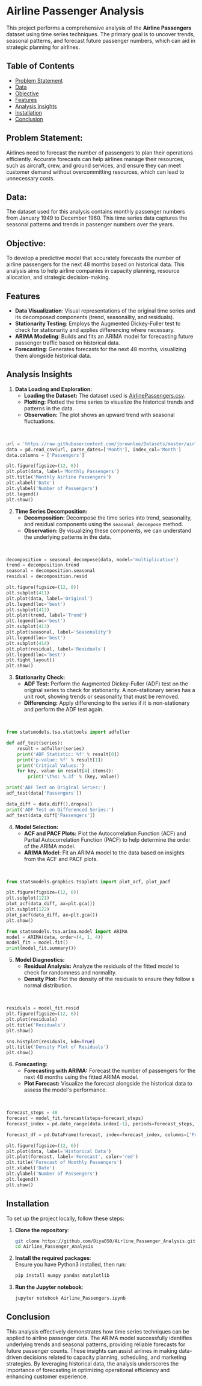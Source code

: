 # Airline Passenger Analysis

This project performs a comprehensive analysis of the **Airline Passengers** dataset using time series techniques. The primary goal is to uncover trends, seasonal patterns, and forecast future passenger numbers, which can aid in strategic planning for airlines.

## Table of Contents

- [Problem Statement](#problem-statement)
- [Data](#data)
- [Objective](#objective)
- [Features](#features)
- [Analysis Insights](#analysis-insights)
- [Installation](#installation)
- [Conclusion](#conclusion)

## Problem Statement:

Airlines need to forecast the number of passengers to plan their operations efficiently. Accurate forecasts can help airlines manage their resources, such as aircraft, crew, and ground services, and ensure they can meet customer demand without overcommitting resources, which can lead to unnecessary costs.

## Data:

The dataset used for this analysis contains monthly passenger numbers from January 1949 to December 1960. This time series data captures the seasonal patterns and trends in passenger numbers over the years.

## Objective:

To develop a predictive model that accurately forecasts the number of airline passengers for the next 48 months based on historical data. This analysis aims to help airline companies in capacity planning, resource allocation, and strategic decision-making.


## Features

- **Data Visualization**: Visual representations of the original time series and its decomposed components (trend, seasonality, and residuals).
- **Stationarity Testing**: Employs the Augmented Dickey-Fuller test to check for stationarity and applies differencing where necessary.
- **ARIMA Modeling**: Builds and fits an ARIMA model for forecasting future passenger traffic based on historical data.
- **Forecasting**: Generates forecasts for the next 48 months, visualizing them alongside historical data.

## Analysis Insights

1. **Data Loading and Exploration:**
   - **Loading the Dataset:** The dataset used is [AirlinePassengers.csv](AirlinePassengers.csv).
   - **Plotting:** Plotted the time series to visualize the historical trends and patterns in the data.
   - **Observation:** The plot shows an upward trend with seasonal fluctuations.
<br>

   ```python
   url = 'https://raw.githubusercontent.com/jbrownlee/Datasets/master/airline-passengers.csv'
   data = pd.read_csv(url, parse_dates=['Month'], index_col='Month')
   data.columns = ['Passengers']
   
   plt.figure(figsize=(12, 6))
   plt.plot(data, label='Monthly Passengers')
   plt.title('Monthly Airline Passengers')
   plt.xlabel('Date')
   plt.ylabel('Number of Passengers')
   plt.legend()
   plt.show()
   ```

2. **Time Series Decomposition:**
   - **Decomposition:** Decompose the time series into trend, seasonality, and residual components using the `seasonal_decompose` method.
   - **Observation:** By visualizing these components, we can understand the underlying patterns in the data.
<br>

   ```python
   decomposition = seasonal_decompose(data, model='multiplicative')
   trend = decomposition.trend
   seasonal = decomposition.seasonal
   residual = decomposition.resid

   plt.figure(figsize=(12, 8))
   plt.subplot(411)
   plt.plot(data, label='Original')
   plt.legend(loc='best')
   plt.subplot(412)
   plt.plot(trend, label='Trend')
   plt.legend(loc='best')
   plt.subplot(413)
   plt.plot(seasonal, label='Seasonality')
   plt.legend(loc='best')
   plt.subplot(414)
   plt.plot(residual, label='Residuals')
   plt.legend(loc='best')
   plt.tight_layout()
   plt.show()
   ```

3. **Stationarity Check:**
   - **ADF Test:** Perform the Augmented Dickey-Fuller (ADF) test on the original series to check for stationarity. A non-stationary series has a unit root, showing trends or seasonality that must be removed.
   - **Differencing:** Apply differencing to the series if it is non-stationary and perform the ADF test again.
<br>

   ```python
   from statsmodels.tsa.stattools import adfuller

   def adf_test(series):
       result = adfuller(series)
       print('ADF Statistic: %f' % result[0])
       print('p-value: %f' % result[1])
       print('Critical Values:')
       for key, value in result[4].items():
           print('\t%s: %.3f' % (key, value))

   print('ADF Test on Original Series:')
   adf_test(data['Passengers'])

   data_diff = data.diff().dropna()
   print('ADF Test on Differenced Series:')
   adf_test(data_diff['Passengers'])
   ```

4. **Model Selection:**
   - **ACF and PACF Plots:** Plot the Autocorrelation Function (ACF) and Partial Autocorrelation Function (PACF) to help determine the order of the ARIMA model.
   - **ARIMA Model:** Fit an ARIMA model to the data based on insights from the ACF and PACF plots.
<br>

   ```python
   from statsmodels.graphics.tsaplots import plot_acf, plot_pacf

   plt.figure(figsize=(12, 6))
   plt.subplot(121)
   plot_acf(data_diff, ax=plt.gca())
   plt.subplot(122)
   plot_pacf(data_diff, ax=plt.gca())
   plt.show()

   from statsmodels.tsa.arima.model import ARIMA
   model = ARIMA(data, order=(4, 1, 4))
   model_fit = model.fit()
   print(model_fit.summary())
   ```

5. **Model Diagnostics:**
   - **Residual Analysis:** Analyze the residuals of the fitted model to check for randomness and normality.
   - **Density Plot:** Plot the density of the residuals to ensure they follow a normal distribution.
<br>

   ```python
   residuals = model_fit.resid
   plt.figure(figsize=(12, 6))
   plt.plot(residuals)
   plt.title('Residuals')
   plt.show()

   sns.histplot(residuals, kde=True)
   plt.title('Density Plot of Residuals')
   plt.show()
   ```

6. **Forecasting:**
   - **Forecasting with ARIMA:** Forecast the number of passengers for the next 48 months using the fitted ARIMA model.
   - **Plot Forecast:** Visualize the forecast alongside the historical data to assess the model's performance.
<br>

   ```python
   forecast_steps = 48
   forecast = model_fit.forecast(steps=forecast_steps)
   forecast_index = pd.date_range(data.index[-1], periods=forecast_steps, freq='MS')

   forecast_df = pd.DataFrame(forecast, index=forecast_index, columns=['Forecast'])

   plt.figure(figsize=(12, 6))
   plt.plot(data, label='Historical Data')
   plt.plot(forecast, label='Forecast', color='red')
   plt.title('Forecast of Monthly Passengers')
   plt.xlabel('Date')
   plt.ylabel('Number of Passengers')
   plt.legend()
   plt.show()
   ```

## Installation

To set up the project locally, follow these steps:

1. **Clone the repository**:<br>
   ```bash
   git clone https://github.com/Diya050/Airline_Passenger_Analysis.git
   cd Airline_Passenger_Analysis
   ```
   
2. **Install the required packages**:<br>
   Ensure you have Python3 installed, then run:<br>
   ```bash
   pip install numpy pandas matplotlib
   ```

3. **Run the Jupyter notebook**:<br>
   ```bash
   jupyter notebook Airline_Passengers.ipynb
   ```

## Conclusion

This analysis effectively demonstrates how time series techniques can be applied to airline passenger data. The ARIMA model successfully identifies underlying trends and seasonal patterns, providing reliable forecasts for future passenger counts. These insights can assist airlines in making data-driven decisions related to capacity planning, scheduling, and marketing strategies. By leveraging historical data, the analysis underscores the importance of forecasting in optimizing operational efficiency and enhancing customer experience.
